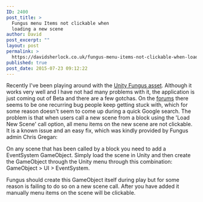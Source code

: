 ```yaml
---
ID: 2400
post_title: >
  Fungus menu Items not clickable when
  loading a new scene
author: David
post_excerpt: ""
layout: post
permalink: >
  https://davidsherlock.co.uk/fungus-menu-items-not-clickable-when-loading-a-new-scene/
published: true
post_date: 2015-07-23 09:12:22
---
```

Recently I've been playing around with the <a href="http://davidsherlock.co.uk/creating-revision-apps-as-text-adventures/">Unity Fungus asset</a>. Although it works very well and I have not had many problems with it, the application is just coming out of Beta and there are a few gotchas. On the <a href="http://fungusgames.com/forum">forums</a> there seems to be one recurring bug people keep getting stuck with, which for some reason doesn't seem to come up during a quick Google search. The problem is that when users call a new scene from a block using the 'Load New Scene' call option, all menu items on the new scene are not clickable. It is a known issue and an easy fix, which was kindly provided by Fungus admin C<span class="m-name">hris Gregan:</span>

On any scene that has been called by a block you need to add a EventSystem GameObject. Simply load the scene in Unity and then create the GameObject through the Unity menu through this combination: GameObject &gt; UI &gt; EventSystem.

Fungus should create this GameObject itself during play but for some reason is failing to do so on a new scene call. After you have added it manually menu items on the scene will be clickable.
